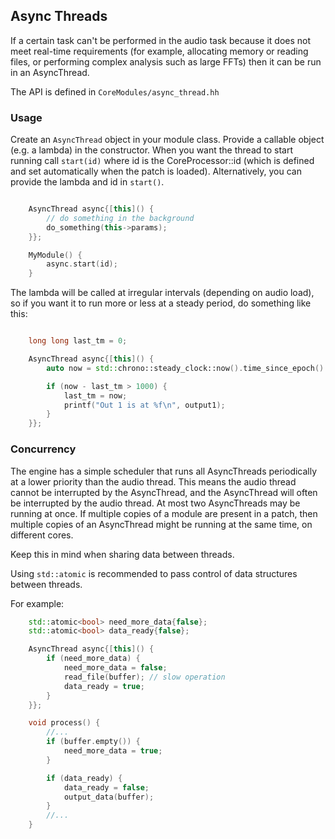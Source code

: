 ## Async Threads

If a certain task can't be performed in the audio task because it does not meet
real-time requirements (for example, allocating memory or reading files, or
performing complex analysis such as large FFTs) then it can be run in an
AsyncThread.

The API is defined in `CoreModules/async_thread.hh`


### Usage

Create an `AsyncThread` object in your module class. Provide a callable object (e.g. a lambda) in the constructor. When you want the thread to start running call `start(id)` where id is the CoreProcessor::id (which is defined and set automatically when the patch is loaded). Alternatively, you can provide the lambda and id in `start()`.

```c++

    AsyncThread async{[this]() {
        // do something in the background
        do_something(this->params);
    }};

    MyModule() {
        async.start(id);
    }

```


The lambda will be called at irregular intervals (depending on audio load), so if you want it to run more or less at a steady period, do something like this:

```c++

    long long last_tm = 0;

    AsyncThread async{[this]() {
        auto now = std::chrono::steady_clock::now().time_since_epoch().count() / 1'000'000LL;

        if (now - last_tm > 1000) {
            last_tm = now;
            printf("Out 1 is at %f\n", output1);
        }
    }};

```


### Concurrency

The engine has a simple scheduler that runs all AsyncThreads periodically at 
a lower priority than the audio thread. This means the audio thread cannot be 
interrupted by the AsyncThread, and the AsyncThread will often be interrupted by
the audio thread. 
At most two AsyncThreads may be running at once. If multiple copies of a module
are present in a patch, then multiple copies of an AsyncThread might be running
at the same time, on different cores.

Keep this in mind when sharing data between threads.

Using `std::atomic` is recommended to pass control of data structures between threads.

For example: 

```c++
    std::atomic<bool> need_more_data{false};
    std::atomic<bool> data_ready{false};

    AsyncThread async{[this]() {
        if (need_more_data) {
            need_more_data = false;
            read_file(buffer); // slow operation
            data_ready = true;
        }
    }};

    void process() {
        //...
        if (buffer.empty()) {
            need_more_data = true;
        }

        if (data_ready) {
            data_ready = false;
            output_data(buffer);
        }
        //...
    }


```
